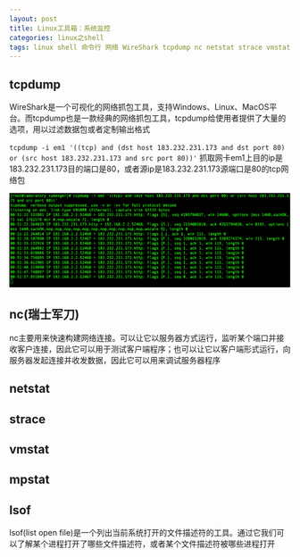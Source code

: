 ```yaml
---
layout: post
title: Linux工具箱：系统监控
categories: linux之shell
tags: linux shell 命令行 网络 WireShark tcpdump nc netstat strace vmstat mpstat lsof 
---
```


## tcpdump

WireShark是一个可视化的网络抓包工具，支持Windows、Linux、MacOS平台。而tcpdump也是一款经典的网络抓包工具，tcpdump给使用者提供了大量的选项，用以过滤数据包或者定制输出格式

`tcpdump -i em1 '((tcp) and (dst host 183.232.231.173 and dst port 80) or (src host 183.232.231.173 and src port 80))'` 抓取网卡em1上目的ip是183.232.231.173目的端口是80，或者源ip是183.232.231.173源端口是80的tcp网络包

![tcpdump](../media/image/2017-07-23/201.png)

## nc(瑞士军刀)

nc主要用来快速构建网络连接。可以让它以服务器方式运行，监听某个端口并接收客户连接，因此它可以用于测试客户端程序；也可以让它以客户端形式运行，向服务器发起连接并收发数据，因此它可以用来调试服务器程序

## netstat

## strace

## vmstat

## mpstat

## lsof

lsof(list open file)是一个列出当前系统打开的文件描述符的工具。通过它我们可以了解某个进程打开了哪些文件描述符，或者某个文件描述符被哪些进程打开

